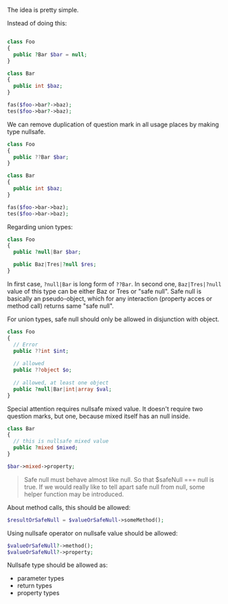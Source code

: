 

The idea is pretty simple.

Instead of doing this:

```php

class Foo
{
  public ?Bar $bar = null;
}

class Bar
{
  public int $baz;
}

fas($foo->bar?->baz);
tes($foo->bar?->baz);

```

We can remove duplication of question mark in all usage places by making type nullsafe.

```php
class Foo
{
  public ??Bar $bar;
}

class Bar
{
  public int $baz;
}

fas($foo->bar->baz);
tes($foo->bar->baz);

```

Regarding union types:

```php
class Foo
{
  public ?null|Bar $bar;

  public Baz|Tres|?null $res;
}
```

In first case, `?null|Bar` is long form of `??Bar`.
In second one, `Baz|Tres|?null` value of this type can be either Baz or Tres or "safe null". Safe null is basically an pseudo-object, which for any interaction (property acces or method call) returns same "safe null".


For union types, safe null should only be allowed in disjunction with object.

```php
class Foo
{
  // Error
  public ??int $int;
  
  // allowed
  public ??object $o;
  
  // allowed, at least one object
  public ?null|Bar|int|array $val;
}
```

Special attention requires nullsafe mixed value. It doesn't require two question marks, but one, because mixed itself has an null inside.

```php
class Bar
{
  // this is nullsafe mixed value
  public ?mixed $mixed;
}

$bar->mixed->property;
```

> Safe null must behave almost like null. So that $safeNull === null is true. If we would really like to tell apart safe null from null, some helper function may be introduced.


About method calls, this should be allowed:

```php
$resultOrSafeNull = $valueOrSafeNull->someMethod();
```

Using nullsafe operator on nullsafe value should be allowed:

```php
$valueOrSafeNull?->method();
$valueOrSafeNull?->property;
```

Nullsafe type should be allowed as:
- parameter types
- return types
- property types





